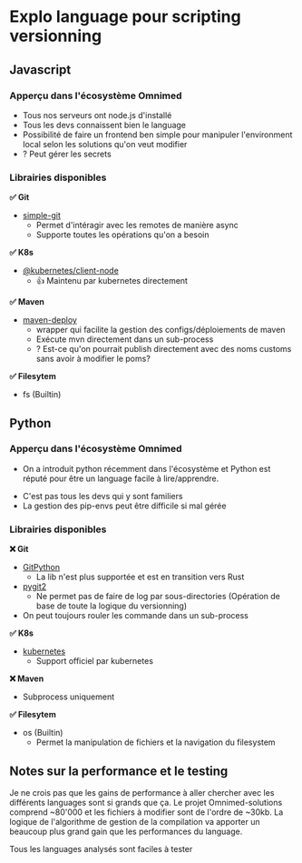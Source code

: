 # Explo language pour scripting versionning

## Javascript
### Apperçu dans l'écosystème Omnimed
* Tous nos serveurs ont node.js d'installé
* Tous les devs connaissent bien le language
* Possibilité de faire un frontend ben simple pour manipuler l'environment local selon les solutions qu'on veut modifier
* ? Peut gérer les secrets

### Librairies disponibles
**:white_check_mark: Git**
* [simple-git](https://www.npmjs.com/package/simple-git)
    * Permet d'intéragir avec les remotes de manière async
    * Supporte toutes les opérations qu'on a besoin

**:white_check_mark: K8s**
* [@kubernetes/client-node](https://www.npmjs.com/package/@kubernetes/client-node)
    * :+1: Maintenu par kubernetes directement

**:white_check_mark: Maven**
* [maven-deploy](https://www.npmjs.com/package/maven-deploy)
    * wrapper qui facilite la gestion des configs/déploiements de maven
    * Exécute mvn directement dans un sub-process
    * ? Est-ce qu'on pourrait publish directement avec des noms customs sans avoir à modifier le poms?

**:white_check_mark: Filesytem**
* fs (Builtin)

## Python
### Apperçu dans l'écosystème Omnimed
+ On a introduit python récemment dans l'écosystème et Python est réputé pour être un language facile à lire/apprendre.
- C'est pas tous les devs qui y sont familiers
- La gestion des pip-envs peut être difficile si mal gérée

### Librairies disponibles
**:x: Git**
* [GitPython](https://github.com/gitpython-developers/GitPython)
    * La lib n'est plus supportée et est en transition vers Rust
* [pygit2](https://www.pygit2.org/)
    * Ne permet pas de faire de log par sous-directories (Opération de base de toute la logique du versionning)
* On peut toujours rouler les commande dans un sub-process


**:white_check_mark: K8s**
* [kubernetes](https://github.com/kubernetes-client/python)
    * Support officiel par kubernetes

**:x: Maven**
* Subprocess uniquement

**:white_check_mark: Filesytem**
* os (Builtin)
    * Permet la manipulation de fichiers et la navigation du filesystem


## Notes sur la performance et le testing
Je ne crois pas que les gains de performance à aller chercher avec les différents languages sont si grands que ça. Le projet Omnimed-solutions comprend ~80'000 et les fichiers à modifier sont de l'ordre de ~30kb. La logique de l'algorithme de gestion de la compilation va apporter un beaucoup plus grand gain que les performances du language.

Tous les languages analysés sont faciles à tester
